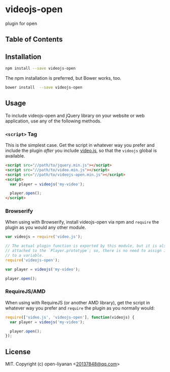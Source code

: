 # videojs-open

plugin for open

## Table of Contents

<!-- START doctoc -->
<!-- END doctoc -->
## Installation

```sh
npm install --save videojs-open
```

The npm installation is preferred, but Bower works, too.

```sh
bower install  --save videojs-open
```

## Usage

To include videojs-open and jQuery library on your website or web application, use any of the following methods.

### `<script>` Tag

This is the simplest case. Get the script in whatever way you prefer and include the plugin _after_ you include [video.js][videojs], so that the `videojs` global is available.

```html
<script src="//path/to/jquery.min.js"></script>
<script src="//path/to/video.min.js"></script>
<script src="//path/to/videojs-open.min.js"></script>
<script>
  var player = videojs('my-video');

  player.open();
</script>
```

### Browserify

When using with Browserify, install videojs-open via npm and `require` the plugin as you would any other module.

```js
var videojs = require('video.js');

// The actual plugin function is exported by this module, but it is also
// attached to the `Player.prototype`; so, there is no need to assign it
// to a variable.
require('videojs-open');

var player = videojs('my-video');

player.open();
```

### RequireJS/AMD

When using with RequireJS (or another AMD library), get the script in whatever way you prefer and `require` the plugin as you normally would:

```js
require(['video.js', 'videojs-open'], function(videojs) {
  var player = videojs('my-video');

  player.open();
});
```

## License

MIT. Copyright (c) open-liyanan &lt;20137848@qq.com&gt;


[videojs]: http://videojs.com/
